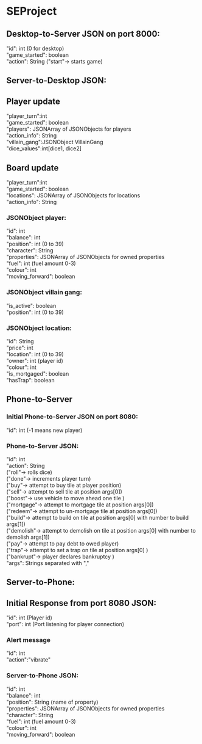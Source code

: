 # SEProject
## Desktop-to-Server JSON on port 8000:
"id": int (0 for desktop) <br />
"game_started": boolean <br />
"action": String ("start"-> starts game) <br />

## Server-to-Desktop JSON:
## Player update
"player_turn":int <br />
"game_started": boolean <br />
"players": JSONArray of JSONObjects for players <br />
"action_info": String <br />
"villain_gang":JSONObject VillainGang<br />
"dice_values":int[dice1, dice2] <br />

## Board update
"player_turn":int <br />
"game_started": boolean <br />
"locations": JSONArray of JSONObjects for locations <br />
"action_info": String <br />

### JSONObject player:
"id": int <br />
"balance": int <br />
"position": int (0 to 39) <br />
"character": String <br />
"properties": JSONArray of JSONObjects for owned properties <br />
"fuel": int (fuel amount 0-3) <br />
"colour": int <br />
"moving_forward": boolean <br />

### JSONObject villain gang:
"is_active": boolean <br />
"position": int (0 to 39) <br />

### JSONObject location:
"id": String <br />
"price": int <br />
"location": int (0 to 39) <br />
"owner": int (player id) <br />
"colour": int <br />
"is_mortgaged": boolean <br />
"hasTrap": boolean <br />

## Phone-to-Server 
### Initial Phone-to-Server JSON on port 8080:
"id": int (-1 means new player)<br />

### Phone-to-Server JSON:
"id": int <br />
"action": String<br />
("roll"-> rolls dice)<br />
("done"-> increments player turn) <br />
("buy"-> attempt to buy tile at player position) <br />
("sell"-> attempt to sell tile at position args[0]) <br />
("boost"-> use vehicle to move ahead one tile )<br />
("mortgage"-> attempt to mortgage tile at position args[0])<br />
("redeem"-> attempt to un-mortgage tile at position args[0])<br />
("build"-> attempt to build on tile at position args[0] with number to build args[1])<br />
("demolish"-> attempt to demolish on tile at position args[0] with number to demolish args[1])<br />
("pay"-> attempt to pay debt to owed player) <br />
("trap"-> attempt to set a trap on tile at position args[0] )<br />
("bankrupt"-> player declares bankruptcy )<br />
"args": Strings separated with "," <br />

## Server-to-Phone:
## Initial Response from port 8080 JSON:
"id": int (Player id)<br />
"port": int (Port listening for player connection) <br />

### Alert message
"id": int <br />
"action":"vibrate"<br />

### Server-to-Phone JSON:
"id": int <br />
"balance": int <br />
"position": String (name of property) <br />
"properties": JSONArray of JSONObjects for owned properties <br />
"character": String <br />
"fuel": int (fuel amount 0-3) <br />
"colour": int <br />
"moving_forward": boolean <br />
